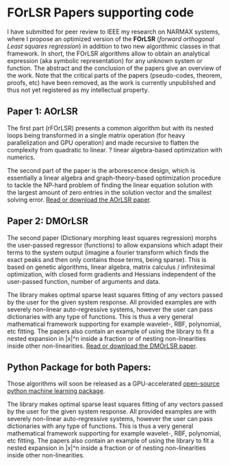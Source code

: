 # FOrLSR Papers supporting code

I have submitted for peer review to IEEE my research on NARMAX systems, where I propose an optimized version of the **FOrLSR** (*forward orthogonal Least squares regression*) in addition to two new algorithmic classes in that framework. 
In short, the FOrLSR algorithms allow to obtain an analytical expression (aka symbolic representation) for any unknown system or function. The abstract and the conclusion of the papers give an overview of the work. Note that the critical parts of the papers (pseudo-codes, theorem, proofs, etc) have been removed, as the work is currently unpublished and thus not yet registered as my intellectual property.

## Paper 1: AOrLSR

The first part (rFOrLSR) presents a common algorithm but with its nested loops being transformed in a single matrix operation (for heavy parallelization and GPU operation) and made recursive to flatten the complexity from quadratic to linear. ? linear algebra-based optimization with numerics.

The second part of the paper is the arborescence design, which is essentially a linear algebra and graph-theory-based optimization procedure to tackle the NP-hard problem of finding the linear equation solution with the largest amount of zero entries in the solution vector and the smallest solving error.
[Read or download the AOrLSR paper](https://stephane.thunus.org/AOrLSR_paper.pdf).

## Paper 2: DMOrLSR

The second paper (Dictionary morphing least squares regression) morphs the user-passed regressor (functions) to allow expansions which adapt their terms to the system output (imagine a fourier transform which finds the exact peaks and then only contains those terms, being sparse). This is based on genetic algorithms, linear algebra, matrix calculus / infinitesimal optimization, with closed form gradients and Hessians independent of the user-passed function, number of arguments and data.

The library makes optimal sparse least squares fitting of any vectors passed by the user for the given system response. All provided examples are with severely non-linear auto-regressive systems, however the user can pass dictionaries with any type of functions. This is thus a very general mathematical framework supporting for example wavelet-, RBF, polynomial, etc fitting. The papers also contain an example of using the library to fit a nested expansion in |x|^n inside a fraction or of nesting non-linearities inside other non-linearities.
[Read or download the DMOrLSR paper](https://stephane.thunus.org/DMOrLSR_Paper.pdf).


## Python Package for both Papers:
Those algorithms will soon be released as a GPU-accelerated [open-source python machine learning package](https://github.com/Stee-T/rFOrLSR).

The library makes optimal sparse least squares fitting of any vectors passed by the user for the given system response. All provided examples are with severely non-linear auto-regressive systems, however the user can pass dictionaries with any type of functions. This is thus a very general mathematical framework supporting for example wavelet-, RBF, polynomial, etc fitting. The papers also contain an example of using the library to fit a nested expansion in |x|^n inside a fraction or of nesting non-linearities inside other non-linearities. 
